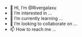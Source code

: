 - 👋 Hi, I’m @Rivergalaxu
- 👀 I’m interested in ...
- 🌱 I’m currently learning ...
- 💞️ I’m looking to collaborate on ...
- 📫 How to reach me ...

<!---
Rivergalaxu/Rivergalaxu is a ✨ special ✨ repository because its `README.md` (this file) appears on your GitHub profile.
You can click the Preview link to take a look at your changes.
--->
